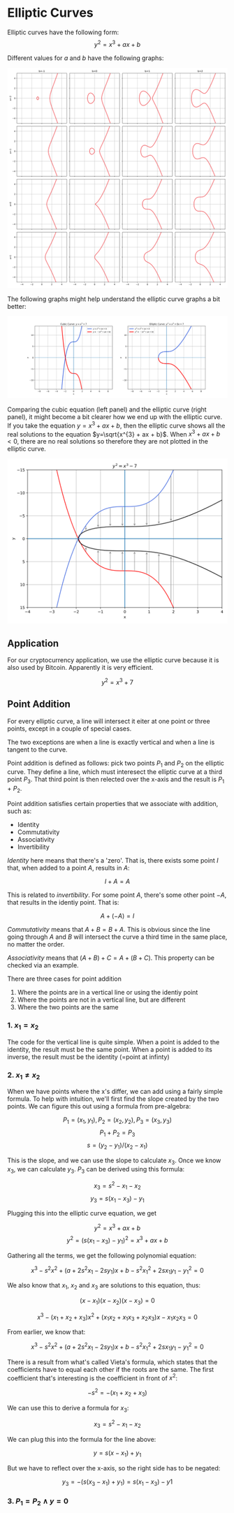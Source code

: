 # Elliptic Curves
Elliptic curves have the following form:
$$y^{2}=x^{3} + ax + b$$

Different values for $a$ and $b$ have the following graphs:

![Elliptic curve grid](images/elliptic_curves_grid.svg)

The following graphs might help understand the elliptic curve graphs a bit better:

![Cubic and Elliptic](images/both-curves-0-7.svg)

Comparing the cubic equation (left panel) and the elliptic curve (right panel), it might become a bit clearer how we end up with the elliptic curve. If you take the equation $y=x^{3} + ax + b$, then the elliptic curve shows all the real solutions to the equation $y=\sqrt{x^{3} + ax + b}$. When $x^{3} + ax + b < 0$, there are no real solutions so therefore they are not plotted in the elliptic curve.

![Cubic to Elliptic](images/cubic-to-elliptic.svg)

## Application
For our cryptocurrency application, we use the elliptic curve because it is also used by Bitcoin. Apparently it is very efficient.

$$y^{2}=x^{3} + 7$$

## Point Addition
For every elliptic curve, a line will intersect it eiter at one point or three points, except in a couple of special cases.

The two exceptions are when a line is exactly vertical and when a line is tangent to the curve.

Point addition is defined as follows: pick two points $P_{1}$ and $P_{2}$ on the elliptic curve. They define a line, which must interesect the elliptic curve at a third point $P_{3}$. That third point is then relected over the x-axis and the result is $P_{1}$ + $P_{2}$.

Point addition satisfies certain properties that we associate with addition, such as:
- Identity
- Commutativity
- Associativity
- Invertibility

_Identity_ here means that there's a 'zero'. That is, there exists some point $I$ that, when added to a point $A$, results in $A$:

$$I + A=A$$

This is related to _invertibility_. For some point $A$, there's some other point $-A$, that results in the identiy point. That is:

$$A + (-A) = I$$

_Commutativity_ means that $A + B = B + A$. This is obvious since the line going through $A$ and $B$ will intersect the curve a third time in the same place, no matter the order.

_Associativity_ means that $(A + B) + C = A + (B + C)$. This property can be checked via an example. 

There are three cases for point addition
1. Where the points are in a vertical line or using the identiy point
2. Where the points are not in a vertical line, but are different
3. Where the two points are the same

### 1. $x_{1} = x_{2}$
The code for the vertical line is quite simple. When a point is added to the identity, the result must be the same point. 
When a point is added to its inverse, the result must be the identity (=point at infinty)

### 2. $x_{1} \neq x_{2}$

When we have points where the x's differ, we can add using a fairly simple formula. To help with intuition, we'll first find the slope created by the two points. We can figure this out using a formula from pre-algebra:

$$P_{1} = (x_{1}, y_{1}), P_{2}=(x_{2}, y_{2}), P_{3}=(x_{3}, y_{3})$$
$$P_{1} + P_{2} = P_{3}$$
$$s = (y_{2}-y_{1})/(x_{2}-x_{1})$$

This is the slope, and we can use the slope to calculate $x_{3}$. Once we know $x_{3}$, we can calculate $y_{3}$. $P_{3}$ can be derived using this formula:

$$x_{3} = s^{2} - x_{1} - x_{2}$$
$$y_{3} = s(x_{1} - x_{3}) - y_{1}$$

Plugging this into the elliptic curve equation, we get

$$y^{2}=x^{3}+ax+b$$
$$y^{2}=(s(x_{1} - x_{3}) - y_{1})^{2}=x^{3}+ax+b$$

Gathering all the terms, we get the following polynomial equation:

$$x^{3} - s^{2}x^{2} + (a + 2s^{2}x_{1} - 2sy_{1})x + b - s^{2}x_{1}^{2} + 2sx_{1}y_{1} - y_{1}^{2} =0$$

We also know that $x_{1}$, $x_{2}$ and $x_{3}$ are solutions to this equation, thus:

$$(x-x_{1})(x-x_{2})(x-x_{3})=0$$

$$x^{3} - (x_{1}+x_{2}+x_{3})x^{2} + (x_{1}x_{2} + x_{1}x_{3} + x_{2}x_{3})x - x_{1}x_{2}x_{3} = 0$$

From earlier, we know that:

$$x^{3} - s^{2}x^{2} + (a + 2s^{2}x_{1} - 2sy_{1})x + b - s^{2}x_{1}^{2} + 2sx_{1}y_{1} - y_{1}^{2} =0$$

There is a result from what's called Vieta's formula, which states that the coefficients have to equal each other if the roots are the same. The first coefficient that's interesting is the coefficient in front of $x^{2}$:

$$-s^{2} = -(x_{1}+ x_{2}+x_{3})$$

We can use this to derive a formula for $x_{3}$:

$$x_{3}= s^{2} - x_{1} - x_{2}$$

We can plug this into the formula for the line above:

$$y=s(x-x_{1})+y_{1}$$

But we have to reflect over the x-axis, so the right side has to be negated:

$$y_{3} = -(s(x_{3}-x_{1}) + y_{1}) = s(x_{1} - x_{3}) - y1$$

### 3. $P_{1}=P_{2} \land y = 0$
